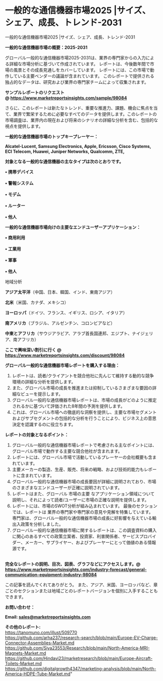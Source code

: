 # 一般的な通信機器市場2025 |サイズ、シェア、成長、トレンド-2031
一般的な通信機器市場2025 |サイズ、シェア、成長、トレンド-2031

<strong><b>一般的な通信機器市場の概要：2025-2031</b></strong>

グローバル一般的な通信機器市場2025-2031は、業界の専門家からの入力による詳細な市場分析に基づいて作成されています。 レポートは、今後数年間で市場の風景とその成長見通しをカバーしています。 レポートには、この市場で動作している主要ベンダーの議論が含まれています。 このレポートで提供される独占的なデータは、研究および業界の専門家チームによって収集されます。

<strong>サンプルレポートのリクエスト @ <a href=https://www.marketreportsinsights.com/sample/98084>https://www.marketreportsinsights.com/sample/98084</a></strong>

さらに、このレポートは新たなトレンド、重要な推進力、課題、機会に焦点を当て、業界で繁栄するために必要なすべてのデータを提供します。このレポートの市場調査は、業界内の現在および将来のシナリオの詳細な分析を含む、包括的な視点を提供します。

<strong>一般的な通信機器市場のトップキープレーヤー：</strong>

<strong>Alcatel-Lucent, Samsung Electronics, Apple, Ericsson, Cisco Systems, ECI Telecom, Huawei, Juniper Networks, Qualcomm, ZTE,</strong>

<strong><b>対象となる一般的な通信機器の主なタイプは次のとおりです。</b></strong>

<strong>• 携帯デバイス<br><br>• 警報システム<br><br>• モデム<br><br>• ルーター<br><br>• 他人</strong>

<strong><b>一般的な通信機器市場向けの主要なエンドユーザーアプリケーション：</b></strong>

<strong>• 商用利用<br><br>• 工業用<br><br>• 軍事<br><br>• 他人</strong>

 地域分析

<strong><b>アジア太平洋</b></strong>（中国、日本、韓国、インド、東南アジア）

<strong><b>北米</b></strong>（米国、カナダ、メキシコ）

<strong><b>ヨーロッパ</b></strong>（ドイツ、フランス、イギリス、ロシア、イタリア）

<strong><b>南アメリカ</b></strong>（ブラジル、アルゼンチン、コロンビアなど）

<strong><b>中東とアフリカ</b></strong>（サウジアラビア、アラブ首長国連邦、エジプト、ナイジェリア、南アフリカ）

<strong>ここで興味深い割引に行く @ <a href=https://www.marketreportsinsights.com/discount/98084>https://www.marketreportsinsights.com/discount/98084</a></strong>

<strong><b>グローバル一般的な通信機器市場レポートを購入する理由：</b></strong>
<ol>
  <li>レポートは、読者/クライアントを競合他社に先んじて維持する動的な競争環境の詳細な分析を提供します。</li>
  <li>また、グローバル市場の成長を推進または抑制しているさまざまな要因の詳細なビューを提示します。</li>
  <li>グローバル一般的な通信機器市場レポートは、市場の成長がどのように推定されるかに基づいて評価された8年間の予測を提供します。</li>
  <li>これは、グローバル市場への徹底的な洞察を提供し、主要な市場セグメントおよびサブセグメントの包括的な分析を行うことにより、ビジネス上の意思決定を認識するのに役立ちます。</li>
</ol>
<strong><b>レポートの対象となるポイント：</b></strong>
<ol>
  <li>グローバル一般的な通信機器市場レポートで考慮される主なポイントには、グローバル市場で動作する主要な競合他社が含まれます。</li>
  <li>レポートには、グローバル市場で活動しているプレーヤーの会社概要も含まれています。</li>
  <li>主要メーカーの製造、生産、販売、将来の戦略、および技術的能力もレポートに含まれています。</li>
  <li>グローバル一般的な通信機器市場の成長要因が詳細に説明されており、市場のさまざまなエンドユーザーが正確に説明されています。</li>
  <li>レポートはまた、グローバル 市場の主要 なアプリケーション領域について説明し、それによって読者/ユーザーに市場の正確な説明を提供します。</li>
  <li>レポートには、市場のSWOT分析が組み込まれています。 最後のセクションでは、レポートは 業界の専門家や専門家の意見や見解を特集しています。 専門家は、グローバル一般的な通信機器市場の成長に好影響を与えている輸出入政策を分析しました。</li>
  <li>グローバル一般的な通信機器市場に関するレポートは、この調査資料の購入に関心のあるすべての政策立案者、投資家、利害関係者、サービスプロバイダー、メーカー、サプライヤー、およびプレーヤーにとって価値のある情報源です。</li>
</ol><br>
<strong>完全なレポートの説明、目次、図表、グラフなどにアクセスします。@ <a href=https://www.marketreportsinsights.com/industry-forecast/general-communication-equipment-industry-98084>https://www.marketreportsinsights.com/industry-forecast/general-communication-equipment-industry-98084</a></strong>

この記事を読んでくれてありがとう。 また、アジア、米国、ヨーロッパなど、章ごとのセクションまたは地域ごとのレポートバージョンを個別に入手することもできます。

<strong><b>お問い合わせ：</b></strong>

<strong>Email: </strong><a href=mailto:sales@marketreportsinsights.com><strong>sales@marketreportsinsights.com</strong></a>

<strong>その他のレポート:</strong>
<br>
<a href=https://tanomuno.com/illust/509770>https://tanomuno.com/illust/509770</a>
<br>
<a href=https://github.com/arha237/research-search/blob/main/Europe-EV-Charge-Connector-Assemblies-Market.md>https://github.com/arha237/research-search/blob/main/Europe-EV-Charge-Connector-Assemblies-Market.md</a>
<br>
<a href=https://github.com/Siya23553/Research/blob/main/North-America-MRI-Magnets-Market.md>https://github.com/Siya23553/Research/blob/main/North-America-MRI-Magnets-Market.md</a>
<br>
<a href=https://github.com/Hindavi23/marketresearch/blob/main/Europe-Aircraft-Toilets-Market.md>https://github.com/Hindavi23/marketresearch/blob/main/Europe-Aircraft-Toilets-Market.md</a>
<br>
<a href=https://github.com/digitalgrowth4347/marketing-analysis/blob/main/North-America-HDPE-Tube-Market.md>https://github.com/digitalgrowth4347/marketing-analysis/blob/main/North-America-HDPE-Tube-Market.md</a>"
